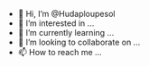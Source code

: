 - 👋 Hi, I’m @Hudaploupesol
- 👀 I’m interested in ...
- 🌱 I’m currently learning ...
- 💞️ I’m looking to collaborate on ...
- 📫 How to reach me ...

<!---
Hudaploupesol/Hudaploupesol is a ✨ special ✨ repository because its `README.md` (this file) appears on your GitHub profile.
You can click the Preview link to take a look at your changes.
--->
